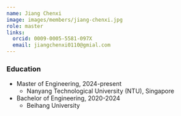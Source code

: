 ```yaml
---
name: Jiang Chenxi
image: images/members/jiang-chenxi.jpg
role: master
links:
  orcid: 0009-0005-5581-097X
  email: jiangchenxi0110@gmial.com
---
```


### Education
- Master of Engineering, 2024-present
  - Nanyang Technological University (NTU), Singapore
- Bachelor of Engineering, 2020-2024
  - Beihang University
